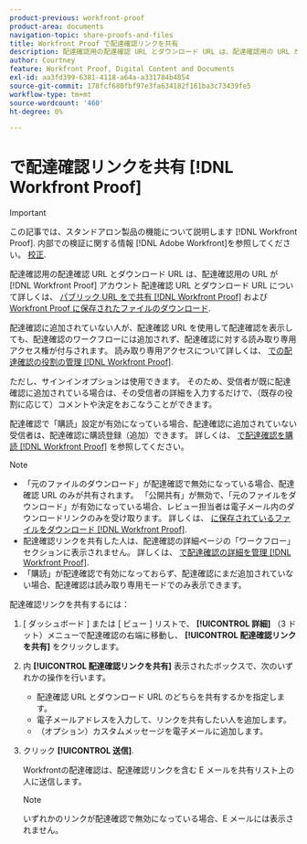 ```yaml
---
product-previous: workfront-proof
product-area: documents
navigation-topic: share-proofs-and-files
title: Workfront Proof で配達確認リンクを共有
description: 配達確認用の配達確認 URL とダウンロード URL は、配達確認用の URL が [!DNL Workfront Proof] アカウント 配達確認 URL とダウンロード URL について詳しくは、 Workfrontの配達確認での公開 URL の共有およびWorkfrontの配達確認に保存されたファイルのダウンロードを参照してください。
author: Courtney
feature: Workfront Proof, Digital Content and Documents
exl-id: aa3fd399-6381-4118-a64a-a331784b4854
source-git-commit: 178fcf680fbf97e3fa634182f161ba3c73439fe5
workflow-type: tm+mt
source-wordcount: '460'
ht-degree: 0%

---
```


# で配達確認リンクを共有 [!DNL Workfront Proof]

>[!IMPORTANT]
>
>この記事では、スタンドアロン製品の機能について説明します [!DNL Workfront Proof]. 内部での検証に関する情報 [!DNL Adobe Workfront]を参照してください。 [校正](../../../review-and-approve-work/proofing/proofing.md).

配達確認用の配達確認 URL とダウンロード URL は、配達確認用の URL が [!DNL Workfront Proof] アカウント 配達確認 URL とダウンロード URL について詳しくは、 [パブリック URL をで共有 [!DNL Workfront Proof]](../../../workfront-proof/wp-work-proofsfiles/share-proofs-and-files/share-public-url.md) および [Workfront Proof に保存されたファイルのダウンロード](../../../workfront-proof/wp-work-proofsfiles/manage-your-work/download-files-stored.md).

配達確認に追加されていない人が、配達確認 URL を使用して配達確認を表示しても、配達確認のワークフローには追加されず、配達確認に対する読み取り専用アクセス権が付与されます。 読み取り専用アクセスについて詳しくは、 [での配達確認の役割の管理 [!DNL Workfront Proof]](../../../workfront-proof/wp-work-proofsfiles/share-proofs-and-files/manage-proof-roles.md).

ただし、サインインオプションは使用できます。 そのため、受信者が既に配達確認に追加されている場合は、その受信者の詳細を入力するだけで、（既存の役割に応じて）コメントや決定をおこなうことができます。

配達確認で「購読」設定が有効になっている場合、配達確認に追加されていない受信者は、配達確認に購読登録（追加）できます。 詳しくは、 [で配達確認を購読 [!DNL Workfront Proof]](../../../workfront-proof/wp-work-proofsfiles/share-proofs-and-files/subscribe-to-proof.md) を参照してください。

>[!NOTE]
>
>* 「元のファイルのダウンロード」が配達確認で無効になっている場合、配達確認 URL のみが共有されます。 「公開共有」が無効で、「元のファイルをダウンロード」が有効になっている場合、レビュー担当者は電子メール内のダウンロードリンクのみを受け取ります。 詳しくは、 [に保存されているファイルをダウンロード [!DNL Workfront Proof]](../../../workfront-proof/wp-work-proofsfiles/manage-your-work/download-files-stored.md).
>* 配達確認リンクを共有した人は、配達確認の詳細ページの「ワークフロー」セクションに表示されません。 詳しくは、 [で配達確認の詳細を管理 [!DNL Workfront Proof]](../../../workfront-proof/wp-work-proofsfiles/manage-your-work/manage-proof-details.md).
>* 「購読」が配達確認で有効になっておらず、配達確認にまだ追加されていない場合、配達確認は読み取り専用モードでのみ表示できます。
>




配達確認リンクを共有するには：

1. [ ダッシュボード ] または [ ビュー ] リストで、 **[!UICONTROL 詳細]** （3 ドット）メニューで配達確認の右端に移動し、 **[!UICONTROL 配達確認リンクを共有]** をクリックします。

1. 内 **[!UICONTROL 配達確認リンクを共有]** 表示されたボックスで、次のいずれかの操作を行います。

   * 配達確認 URL とダウンロード URL のどちらを共有するかを指定します。
   * 電子メールアドレスを入力して、リンクを共有したい人を追加します。
   * （オプション）カスタムメッセージを電子メールに追加します。

1. クリック **[!UICONTROL 送信]**.

   Workfrontの配達確認は、配達確認リンクを含む E メールを共有リスト上の人に送信します。

   >[!NOTE]
   >
   >いずれかのリンクが配達確認で無効になっている場合、E メールには表示されません。
